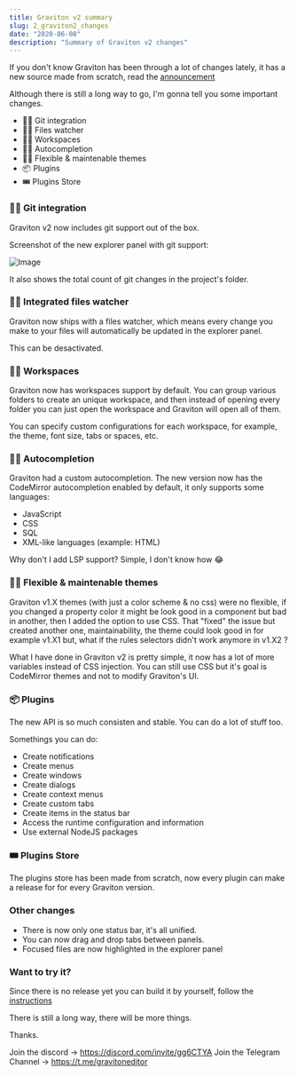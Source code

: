 ```yaml
---
title: Graviton v2 summary
slug: 2_graviton2_changes
date: "2020-06-08"
description: "Summary of Graviton v2 changes"
---
```


If you don't know Graviton has been through a lot of changes lately, it has a
new source made from scratch, read the
[announcement](https://graviton.netlify.ml/blog/graviton_remake/remake/)

Although there is still a long way to go, I'm gonna tell you some important
changes.

- 🕵️‍♂️ Git integration
- 💂‍♂️ Files watcher
- 🤹‍♀️ Workspaces
- 👨‍💻 Autocompletion
- 👩‍🎨 Flexible & maintenable themes
- 📦 Plugins
- 🎟 Plugins Store

### 🕵️‍♂️ Git integration

Graviton v2 now includes git support out of the box.

Screenshot of the new explorer panel with git support:

![Image](../explorer.png)

It also shows the total count of git changes in the project's folder.

### 💂‍♂️ Integrated files watcher

Graviton now ships with a files watcher, which means every change you make to
your files will automatically be updated in the explorer panel.

This can be desactivated.

### 🤹‍♀️ Workspaces

Graviton now has workspaces support by default. You can group various folders to
create an unique workspace, and then instead of opening every folder you can
just open the workspace and Graviton will open all of them.

You can specify custom configurations for each workspace, for example, the
theme, font size, tabs or spaces, etc.

### 👨‍💻 Autocompletion

Graviton had a custom autocompletion. The new version now has the CodeMirror
autocompletion enabled by default, it only supports some languages:

- JavaScript
- CSS
- SQL
- XML-like languages (example: HTML)

Why don't I add LSP support? Simple, I don't know how 😂

### 👩‍🎨 Flexible & maintenable themes

Graviton v1.X themes (with just a color scheme & no css) were no flexible, if
you changed a property color it might be look good in a component but bad in
another, then I added the option to use CSS. That "fixed" the issue but created
another one, maintainability, the theme could look good in for example v1.X1
but, what if the rules selectors didn't work anymore in v1.X2 ?

What I have done in Graviton v2 is pretty simple, it now has a lot of more
variables instead of CSS injection. You can still use CSS but it's goal is
CodeMirror themes and not to modify Graviton's UI.

### 📦 Plugins

The new API is so much consisten and stable. You can do a lot of stuff too.

Somethings you can do:

- Create notifications
- Create menus
- Create windows
- Create dialogs
- Create context menus
- Create custom tabs
- Create items in the status bar
- Access the runtime configuration and information
- Use external NodeJS packages

### 🎟 Plugins Store

The plugins store has been made from scratch, now every plugin can make a
release for for every Graviton version.

### Other changes

- There is now only one status bar, it's all unified.
- You can now drag and drop tabs between panels.
- Focused files are now highlighted in the explorer panel

### Want to try it?

Since there is no release yet you can build it by yourself, follow the
[instructions](https://github.com/Graviton-Code-Editor/Graviton-App/blob/master/BUILDING.md)

There is still a long way, there will be more things.

Thanks.

Join the discord -> https://discord.com/invite/gg6CTYA Join the Telegram Channel
-> https://t.me/gravitoneditor
